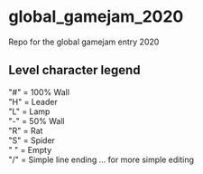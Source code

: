# global_gamejam_2020
Repo for the global gamejam entry 2020

## Level character legend

"#" = 100% Wall<br>
"H" = Leader<br>
"L" = Lamp<br>
"-" = 50% Wall<br>
"R" = Rat<br>
"S" = Spider<br>
" " = Empty<br>
"/" = Simple line ending ... for more simple editing<br>
